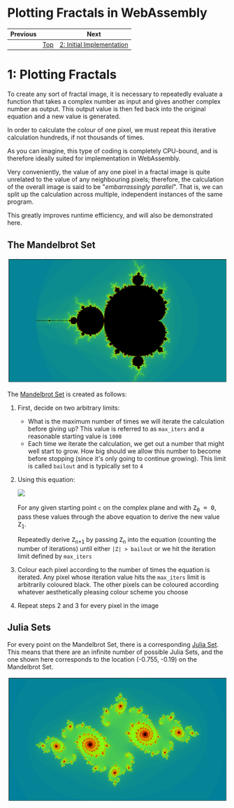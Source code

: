 # Plotting Fractals in WebAssembly

| Previous | | Next
|---|---|---
| | [Top](/2021/12/07/plotting-fractals-in-webassembly.html) | [2: Initial Implementation](../02%20Initial%20Implementation/)

# 1: Plotting Fractals

To create any sort of fractal image, it is necessary to repeatedly evaluate a function that takes a complex number as input and gives another complex number as output.  This output value is then fed back into the original equation and a new value is generated.

In order to calculate the colour of one pixel, we must repeat this iterative calculation hundreds, if not thousands of times.

As you can imagine, this type of coding is completely CPU-bound, and is therefore ideally suited for implementation in WebAssembly.

Very conveniently, the value of any one pixel in a fractal image is quite unrelated to the value of any neighbouring pixels; therefore, the calculation of the overall image is said to be "*embarrassingly parallel*".  That is, we can split up the calculation across multiple, independent instances of the same program.

This greatly improves runtime efficiency, and will also be demonstrated here.

## The Mandelbrot Set

![Mandelbrot Set](/assets/chriswhealy/Mandelbrot%20Set.png)

The [Mandelbrot Set](https://en.wikipedia.org/wiki/Mandelbrot_set) is created as follows:

1. First, decide on two arbitrary limits:
   * What is the maximum number of times we will iterate the calculation before giving up? This value is referred to as `max_iters` and a reasonable starting value is `1000`
   * Each time we iterate the calculation, we get out a number that might well start to grow.  How big should we allow this number to become before stopping (since it's only going to continue growing).  This limit is called `bailout` and is typically set to `4`
1. Using this equation:

   <img src="https://render.githubusercontent.com/render/math?math=\Large Z_{n%2b1} = Z_{n}^2 %2b c">

   For any given starting point `c` on the complex plane and with <tt>Z<sub>0</sub> = 0</tt>, pass these values through the above equation to derive the new value <tt>Z<sub>1</sub></tt>.

   Repeatedly derive <tt>Z<sub>n+1</sub></tt> by passing <tt>Z<sub>n</sub></tt> into the equation (counting the number of iterations) until either `|Z| > bailout` or we hit the iteration limit defined by `max_iters`

1. Colour each pixel according to the number of times the equation is iterated.
   Any pixel whose iteration value hits the `max_iters` limit is arbitrarily coloured black.
   The other pixels can be coloured according whatever aesthetically pleasing colour scheme you choose

1. Repeat steps 2 and 3 for every pixel in the image

## Julia Sets

For every point on the Mandelbrot Set, there is a corresponding [Julia Set](https://en.wikipedia.org/wiki/Julia_set).  This means that there are an infinite number of possible Julia Sets, and the one shown here corresponds to the location (-0.755, -0.19) on the Mandelbrot Set.

![Julia Set](/assets/chriswhealy/Julia%20Set.png)
